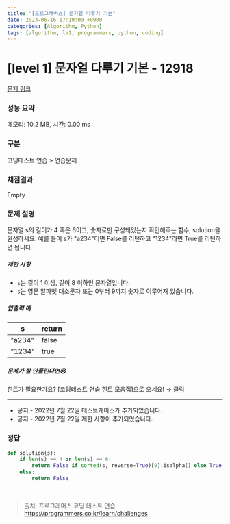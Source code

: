 ```yaml
---
title: "[프로그래머스] 문자열 다루기 기본"
date: 2023-06-16 17:19:00 +0900
categories: [Algorithm, Python]
tags: [algorithm, lv1, programmers, python, coding]
---
```


# [level 1] 문자열 다루기 기본 - 12918

[문제 링크](https://school.programmers.co.kr/learn/courses/30/lessons/12918)

### 성능 요약

메모리: 10.2 MB, 시간: 0.00 ms

### 구분

코딩테스트 연습 > 연습문제

### 채점결과

Empty

### 문제 설명

<p>문자열 s의 길이가 4 혹은 6이고, 숫자로만 구성돼있는지 확인해주는 함수, solution을 완성하세요. 예를 들어 s가 "a234"이면 False를 리턴하고 "1234"라면 True를 리턴하면 됩니다.</p>

<h5>제한 사항</h5>

<ul>
<li><code>s</code>는 길이 1 이상, 길이 8 이하인 문자열입니다.</li>
<li><code>s</code>는 영문 알파벳 대소문자 또는 0부터 9까지 숫자로 이루어져 있습니다.</li>
</ul>

<h5>입출력 예</h5>

| s      | return |
|--------|--------|
| "a234" | false  |
| "1234" | true   |

<h5>문제가 잘 안풀린다면😢</h5>

<p>힌트가 필요한가요? [코딩테스트 연습 힌트 모음집]으로 오세요! → <a href="https://school.programmers.co.kr/learn/courses/14743?itm_content=lesson12918" target="_blank" rel="noopener">클릭</a></p>

<hr>

<ul>
<li>공지 - 2022년 7월 22일 테스트케이스가 추가되었습니다.</li>
<li>공지 - 2022년 7월 22일 제한 사항이 추가되었습니다.</li>
</ul>

### 정답

```python
def solution(s):
    if len(s) == 4 or len(s) == 6:
        return False if sorted(s, reverse=True)[0].isalpha() else True
    else:
        return False
```

<br>

> 출처: 프로그래머스 코딩 테스트 연습, https://programmers.co.kr/learn/challenges
